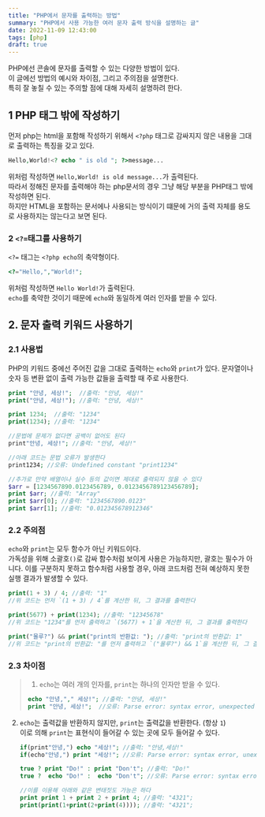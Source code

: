 ```yaml
---
title: "PHP에서 문자를 출력하는 방법"
summary: "PHP에서 사용 가능한 여러 문자 출력 방식을 설명하는 글"
date: 2022-11-09 12:43:00
tags: [php]
draft: true
---
```


PHP에선 콘솔에 문자를 출력할 수 있는 다양한 방법이 있다.  
이 글에선 방법의 예시와 차이점, 그리고 주의점을 설명한다.  
특히 잘 놓칠 수 있는 주의할 점에 대해 자세히 설명하려 한다.   

## 1 PHP 태그 밖에 작성하기
먼저 php는 html을 포함해 작성하기 위해서 `<?php` 태그로 감싸지지 않은 내용을 그대로 출력하는 특징을 갖고 있다.  
```php
Hello,World!<? echo " is old "; ?>message...
```
위처럼 작성하면 `Hello,World! is old message...`가 출력된다.  
따라서 정해진 문자를 출력해야 하는 php문서의 경우 그냥 해당 부분을 PHP태그 밖에 작성하면 된다.  
하지만 HTML을 포함하는 문서에나 사용되는 방식이기 떄문에 거의 출력 자체를 용도로 사용하지는 않는다고 보면 된다.  

### 2 `<?=`태그를 사용하기
`<?=` 태그는 `<?php echo`의 축약형이다.  
```php
<?="Hello,","World!";
```
위처럼 작성하면 `Hello World!`가 출력된다.  
`echo`를 축약한 것이기 때문에 `echo`와 동일하게 여러 인자를 받을 수 있다.  

## 2. 문자 출력 키워드 사용하기  
### 2.1 사용법
PHP의 키워드 중에선 주어진 값을 그대로 출력하는 `echo`와 `print`가 있다.
문자열이나 숫자 등 변환 없이 출력 가능한 값들을 출력할 때 주로 사용한다.  
```php
print "안녕, 세상!";  //출력: "안녕, 세상!"
print("안녕, 세상!"); //출력: "안녕, 세상!"

print 1234;  //출력: "1234"
print(1234); //출력: "1234"

//문법에 문제가 없다면 공백이 없어도 된다
print"안녕, 세상!"; //출력: "안녕, 세상!"

//아래 코드는 문법 오류가 발생한다
print1234; //오류: Undefined constant "print1234"

//추가로 만약 배열이나 실수 등의 값이면 제대로 출력되지 않을 수 있다
$arr = [1234567890.0123456789, 0.0123456789123456789];
print $arr; //출력: "Array"
print $arr[0]; //출력: "1234567890.0123"
print $arr[1]; //출력: "0.012345678912346"
```

### 2.2 주의점
`echo`와 `print`는 모두 함수가 아닌 키워드이다.  
가독성을 위해 소괄호`()`로 감싸 함수처럼 보이게 사용은 가능하지만, 괄호는 필수가 아니다.
이를 구분하지 못하고 함수처럼 사용할 경우, 아래 코드처럼 전혀 예상하지 못한 실행 결과가 발생할 수 있다.  
```php
print(1 + 3) / 4; //출력: "1"
//위 코드는 먼저 `(1 + 3) / 4`를 계산한 뒤, 그 결과를 출력한다

print(5677) + print(1234); //출력: "12345678"
//위 코드는 "1234"를 먼저 출력하고 `(5677) + 1`을 계산한 뒤, 그 결과를 출력한다

print("몰루?") && print("print의 반환값: "); //출력: "print의 반환값: 1"
//위 코드는 "print의 반환값: "를 먼저 출력하고 `("몰루?") && 1`을 계산한 뒤, 그 결과를 출력한다
```

### 2.3 차이점
>1. `echo`는 여러 개의 인자를, `print`는 하나의 인자만 받을 수 있다.
> 
>   ```php
>   echo "안녕,"," 세상!"; //출력: "안녕, 세상!"
>   print "안녕, 세상!";  //오류: Parse error: syntax error, unexpected token ","
>   ```


2. `echo`는 출력값을 반환하지 않지만, `print`는 출력값을 반환한다. (항상 `1`)  
    이로 의해 `print`는 표현식이 들어갈 수 있는 곳에 모두 들어갈 수 있다.  
    ```php
    if(print"안녕,") echo "세상!"; //출력: "안녕,세상!"
    if(echo"안녕,") print "세상!"; //오류: Parse error: syntax error, unexpected token "echo"
    
    true ? print "Do!" : print "Don't"; //출력: "Do!"
    true ?  echo "Do!" :  echo "Don't"; //오류: Parse error: syntax error, unexpected token "echo"
    
    //이를 이용해 아래와 같은 변태짓도 가능은 하다
    print print 1 + print 2 + print 4; //출력: "4321";
    print(print(1+print(2+print(4)))); //출력: "4321";
    ```
